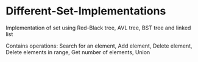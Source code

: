 # Different-Set-Implementations
Implementation of set using Red-Black tree, AVL tree, BST tree and linked list

Contains operations:
Search for an element, Add element, Delete element, Delete elements in range, Get number of elements, Union
